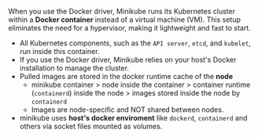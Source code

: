 When you use the Docker driver, Minikube runs its Kubernetes cluster within a **Docker container** instead of a virtual machine (VM). This setup eliminates the need for a hypervisor, making it lightweight and fast to start.

- All Kubernetes components, such as the `API server`, `etcd`, and `kubelet`, run inside this container.
- If you use the Docker driver, Minikube relies on your host's Docker installation to manage the cluster.
- Pulled images are stored in the docker runtime cache of the **node**
  - minikube container > node inside the container > container runtime (`containerd`) inside the node > images stored inside the node by `containerd`
  - Images are node-specific and NOT shared between nodes.
- minikube uses **host's docker enviroment** like `dockerd`, `containerd` and others via socket files mounted as volumes.
